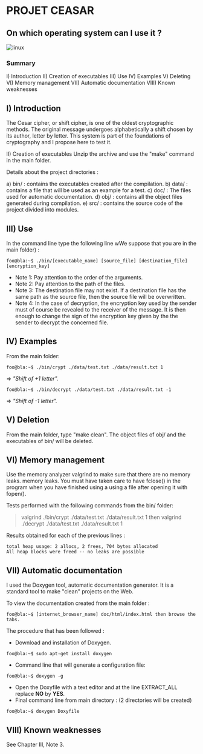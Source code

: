 # PROJET CEASAR

## On which operating system can I use it ?
<img alt="linux" src="https://img.shields.io/badge/Linux-FCC624?style=for-the-badge&logo=linux&logoColor=black"/>

### Summary
I) Introduction
II) Creation of executables
III) Use
IV) Examples
V) Deleting
VI) Memory management
VII) Automatic documentation
VIII) Known weaknesses

## I) Introduction
The Cesar cipher, or shift cipher, is one of the oldest cryptographic methods.
The original message undergoes alphabetically a shift chosen by its author, letter by letter.
This system is part of the foundations of cryptography and I propose here to test it.

II) Creation of executables
Unzip the archive and use the "make" command in the main folder.

Details about the project directories :

a) bin/ : contains the executables created after the compilation.
b) data/ : contains a file that will be used as an example for a test.
c) doc/ : The files used for automatic documentation.
d) obj/ : contains all the object files generated during compilation.
e) src/ : contains the source code of the project divided into modules.

## III) Use
In the command line type the following line wWe suppose that you are in the main folder) :

```console
foo@bla:~$ ./bin/[executable_name] [source_file] [destination_file] [encryption_key]
```

- Note 1: Pay attention to the order of the arguments.
- Note 2: Pay attention to the path of the files.
- Note 3: The destination file may not exist. If a destination file has the same path as the source file, then the source file will be overwritten.
- Note 4: In the case of decryption, the encryption key used by the sender must of course be revealed to the receiver of the message.
          It is then enough to change the sign of the encryption key given by the the sender to decrypt the concerned file.

## IV) Examples
From the main folder:

```console
foo@bla:~$ ./bin/crypt ./data/test.txt ./data/result.txt 1
```
=> _"Shift of +1 letter"._

```console
foo@bla:~$ ./bin/decrypt ./data/test.txt ./data/result.txt -1
```
=> _"Shift of -1 letter"._

## V) Deletion

From the main folder, type "make clean".
The object files of obj/ and the executables of bin/ will be deleted.

## VI) Memory management

Use the memory analyzer valgrind to make sure that there are no memory leaks.
memory leaks.
You must have taken care to have fclose() in the program when you have finished using a
using a file after opening it with fopen().

Tests performed with the following commands from the bin/ folder:
> valgrind ./bin/crypt ./data/test.txt ./data/result.txt 1
then
> valgrind ./decrypt ./data/test.txt ./data/result.txt 1

Results obtained for each of the previous lines :
```console
total heap usage: 2 allocs, 2 frees, 704 bytes allocated
All heap blocks were freed -- no leaks are possible
```

## VII) Automatic documentation

I used the Doxygen tool, automatic documentation generator.
It is a standard tool to make "clean" projects on the Web.

To view the documentation created from the main folder :

```console
foo@bla:~$ [internet_browser_name] doc/html/index.html then browse the tabs.
```

The procedure that has been followed :

- Download and installation of Doxygen. 
```console
foo@bla:~$ sudo apt-get install doxygen
```

- Command line that will generate a configuration file:
```console
foo@bla:~$ doxygen -g
```
- Open the Doxyfile with a text editor and at the line EXTRACT_ALL replace **NO** by **YES**.
- Final command line from main directory : (2 directories will be created)
```console
foo@bla:~$ doxygen Doxyfile
```

## VIII) Known weaknesses
See Chapter III, Note 3.